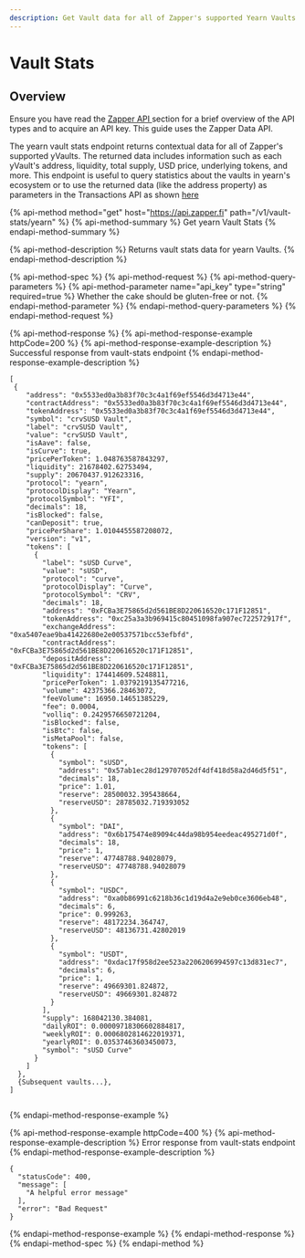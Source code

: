 ```yaml
---
description: Get Vault data for all of Zapper's supported Yearn Vaults
---
```


# Vault Stats

## Overview

Ensure you have read the [Zapper API ](../api-getting-started.md)section for a brief overview of the API types and to acquire an API key. This guide uses the Zapper Data API.

The yearn vault stats endpoint returns contextual data for all of Zapper's supported yVaults. The returned data includes information such as each yVault's address, liquidity, total supply, USD price, underlying tokens, and more. This endpoint is useful to query statistics about the vaults in yearn's ecosystem or to use the returned data \(like the address property\) as parameters in the Transactions API as shown [here](zap-in.md#zap-in)

{% api-method method="get" host="https://api.zapper.fi" path="/v1/vault-stats/yearn" %}
{% api-method-summary %}
Get yearn Vault Stats
{% endapi-method-summary %}

{% api-method-description %}
Returns vault stats data for yearn Vaults.
{% endapi-method-description %}

{% api-method-spec %}
{% api-method-request %}
{% api-method-query-parameters %}
{% api-method-parameter name="api\_key" type="string" required=true %}
Whether the cake should be gluten-free or not.
{% endapi-method-parameter %}
{% endapi-method-query-parameters %}
{% endapi-method-request %}

{% api-method-response %}
{% api-method-response-example httpCode=200 %}
{% api-method-response-example-description %}
Successful response from vault-stats endpoint
{% endapi-method-response-example-description %}

```
[
 {
    "address": "0x5533ed0a3b83f70c3c4a1f69ef5546d3d4713e44",
    "contractAddress": "0x5533ed0a3b83f70c3c4a1f69ef5546d3d4713e44",
    "tokenAddress": "0x5533ed0a3b83f70c3c4a1f69ef5546d3d4713e44",
    "symbol": "crvSUSD Vault",
    "label": "crvSUSD Vault",
    "value": "crvSUSD Vault",
    "isAave": false,
    "isCurve": true,
    "pricePerToken": 1.048763587843297,
    "liquidity": 21678402.62753494,
    "supply": 20670437.912623316,
    "protocol": "yearn",
    "protocolDisplay": "Yearn",
    "protocolSymbol": "YFI",
    "decimals": 18,
    "isBlocked": false,
    "canDeposit": true,
    "pricePerShare": 1.0104455587208072,
    "version": "v1",
    "tokens": [
      {
        "label": "sUSD Curve",
        "value": "sUSD",
        "protocol": "curve",
        "protocolDisplay": "Curve",
        "protocolSymbol": "CRV",
        "decimals": 18,
        "address": "0xFCBa3E75865d2d561BE8D220616520c171F12851",
        "tokenAddress": "0xc25a3a3b969415c80451098fa907ec722572917f",
        "exchangeAddress": "0xa5407eae9ba41422680e2e00537571bcc53efbfd",
        "contractAddress": "0xFCBa3E75865d2d561BE8D220616520c171F12851",
        "depositAddress": "0xFCBa3E75865d2d561BE8D220616520c171F12851",
        "liquidity": 174414609.5248811,
        "pricePerToken": 1.0379219135477216,
        "volume": 42375366.28463072,
        "feeVolume": 16950.14651385229,
        "fee": 0.0004,
        "volliq": 0.2429576650721204,
        "isBlocked": false,
        "isBtc": false,
        "isMetaPool": false,
        "tokens": [
          {
            "symbol": "sUSD",
            "address": "0x57ab1ec28d129707052df4df418d58a2d46d5f51",
            "decimals": 18,
            "price": 1.01,
            "reserve": 28500032.395438664,
            "reserveUSD": 28785032.719393052
          },
          {
            "symbol": "DAI",
            "address": "0x6b175474e89094c44da98b954eedeac495271d0f",
            "decimals": 18,
            "price": 1,
            "reserve": 47748788.94028079,
            "reserveUSD": 47748788.94028079
          },
          {
            "symbol": "USDC",
            "address": "0xa0b86991c6218b36c1d19d4a2e9eb0ce3606eb48",
            "decimals": 6,
            "price": 0.999263,
            "reserve": 48172234.364747,
            "reserveUSD": 48136731.42802019
          },
          {
            "symbol": "USDT",
            "address": "0xdac17f958d2ee523a2206206994597c13d831ec7",
            "decimals": 6,
            "price": 1,
            "reserve": 49669301.824872,
            "reserveUSD": 49669301.824872
          }
        ],
        "supply": 168042130.384081,
        "dailyROI": 0.00009718306602884817,
        "weeklyROI": 0.0006802814622019371,
        "yearlyROI": 0.03537463603450073,
        "symbol": "sUSD Curve"
      }
    ]
  },
  {Subsequent vaults...},
]
  
```
{% endapi-method-response-example %}

{% api-method-response-example httpCode=400 %}
{% api-method-response-example-description %}
Error response from vault-stats endpoint
{% endapi-method-response-example-description %}

```
{
  "statusCode": 400,
  "message": [
    "A helpful error message"
  ],
  "error": "Bad Request"
}
```
{% endapi-method-response-example %}
{% endapi-method-response %}
{% endapi-method-spec %}
{% endapi-method %}



